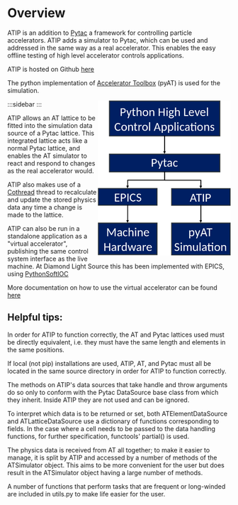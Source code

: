 # Overview

ATIP is an addition to [Pytac](<https://github.com/DiamondLightSource/pytac>)
a framework for controlling particle accelerators. ATIP adds a simulator to
Pytac, which can be used and addressed in the same way as a real accelerator.
This enables the easy offline testing of high level accelerator controls
applications.

ATIP is hosted on Github [here](<https://github.com/DiamondLightSource/atip>)

The python implementation of
[Accelerator Toolbox](<https://github.com/atcollab/at>) (pyAT) is used
for the simulation.

:::sidebar
<img src="../images/control_structure.png" alt="How ATIP fits into the combined control structure." width="300px" class="bg-primary" align="right">
:::

ATIP allows an AT lattice to be fitted into the simulation data source of a
Pytac lattice. This integrated lattice acts like a normal Pytac lattice, and
enables the AT simulator to react and respond to changes as the real
accelerator would.

ATIP also makes use of a [Cothread](<https://github.com/DiamondLightSource/cothread>)
thread to recalculate and update the stored physics data any time a change is
made to the lattice.

ATIP can also be run in a standalone application as a "virtual accelerator",
publishing the same control system interface as the live machine. At Diamond
Light Source this has been implemented with EPICS, using
[PythonSoftIOC](<https://github.com/Araneidae/pythonIoc>)

More documentation on how to use the virtual accelerator can be found [here](<https://github.com/DiamondLightSource/atip/tutorials/VIRTAC_example>)


## Helpful tips:

In order for ATIP to function correctly, the AT and Pytac lattices used must be directly equivalent, i.e. they must have the same length and elements in the same positions.

If local (not pip) installations are used, ATIP, AT, and Pytac must all be located in the same source directory in order for ATIP to function correctly.

The methods on ATIP's data sources that take handle and throw arguments do so only to conform with the Pytac DataSource base class from which they inherit. Inside ATIP they are not used and can be ignored.

To interpret which data is to be returned or set, both ATElementDataSource and ATLatticeDataSource use a dictionary of functions corresponding to fields. In the case where a cell needs to be passed to the data handling functions, for further specification, functools' partial() is used.

The physics data is received from AT all together; to make it easier to manage, it is split by ATIP and accessed by a number of methods of the ATSimulator object. This aims to be more convenient for the user but does result in the ATSimulator object having a large number of methods.

A number of functions that perform tasks that are frequent or long-winded are included in utils.py to make life easier for the user.
